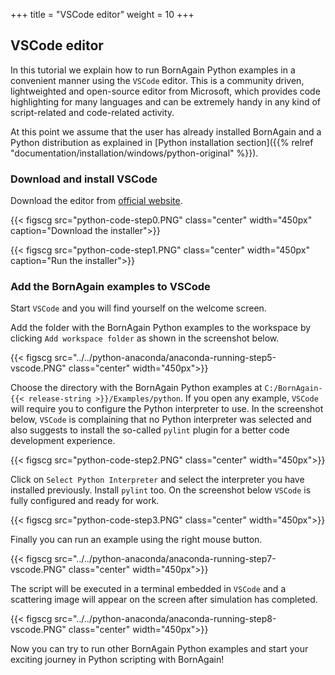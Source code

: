 +++
title = "VSCode editor"
weight = 10
+++

## VSCode editor

In this tutorial we explain how to run BornAgain Python examples in a convenient manner using the `VSCode` editor.
This is a community driven, lightweighted and open-source editor from Microsoft, which provides code highlighting for many languages and
can be extremely handy in any kind of script-related and code-related activity.

At this point we assume that the user has already installed BornAgain and a Python distribution as explained in
[Python installation section]({{% relref "documentation/installation/windows/python-original" %}}).

### Download and install VSCode

Download the editor from [official website](https://code.visualstudio.com).

{{< figscg src="python-code-step0.PNG" class="center" width="450px" caption="Download the installer">}}

{{< figscg src="python-code-step1.PNG" class="center" width="450px" caption="Run the installer">}}


### Add the BornAgain examples to VSCode

Start `VSCode` and you will find yourself on the welcome screen.

Add the folder with the BornAgain Python examples to the workspace
by clicking `Add workspace folder` as shown in the screenshot below.

{{< figscg src="../../python-anaconda/anaconda-running-step5-vscode.PNG" class="center" width="450px">}}

Choose the directory with the BornAgain Python examples at `C:/BornAgain-{{< release-string >}}/Examples/python`.
If you open any example, `VSCode` will require you to configure the Python interpreter to use. In the screenshot below, `VSCode` is complaining 
that no Python interpreter was selected and also suggests to install the so-called `pylint` plugin for a better code development experience.

{{< figscg src="python-code-step2.PNG" class="center" width="450px">}}

Click on `Select Python Interpreter` and select the interpreter you have installed previously. Install `pylint` too.
On the screenshot below `VSCode` is fully configured and ready for work.

{{< figscg src="python-code-step3.PNG" class="center" width="450px">}}

Finally you can run an example using the right mouse button.

{{< figscg src="../../python-anaconda/anaconda-running-step7-vscode.PNG" class="center" width="450px">}}

The script will be executed in a terminal embedded in `VSCode` and a scattering image will appear on the screen after simulation has completed.

{{< figscg src="../../python-anaconda/anaconda-running-step8-vscode.PNG" class="center" width="450px">}}

Now you can try to run other BornAgain Python examples and start your exciting journey in Python scripting with BornAgain!

